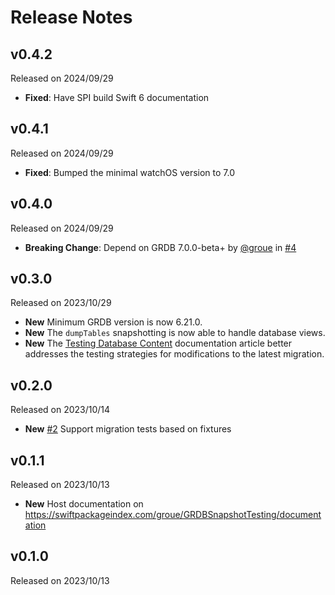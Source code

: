 # Release Notes

## v0.4.2

Released on 2024/09/29

- **Fixed**: Have SPI build Swift 6 documentation

## v0.4.1

Released on 2024/09/29

- **Fixed**: Bumped the minimal watchOS version to 7.0

## v0.4.0

Released on 2024/09/29

- **Breaking Change**: Depend on GRDB 7.0.0-beta+ by [@groue](https://github.com/groue) in [#4](https://github.com/groue/GRDBSnapshotTesting/pull/4)

## v0.3.0

Released on 2023/10/29

- **New** Minimum GRDB version is now 6.21.0.
- **New** The `dumpTables` snapshotting is now able to handle database views.
- **New** The [Testing Database Content] documentation article better addresses the testing strategies for modifications to the latest migration. 

## v0.2.0

Released on 2023/10/14

- **New** [#2](https://github.com/groue/GRDBSnapshotTesting/pull/2) Support migration tests based on fixtures

## v0.1.1

Released on 2023/10/13

- **New** Host documentation on https://swiftpackageindex.com/groue/GRDBSnapshotTesting/documentation

## v0.1.0

Released on 2023/10/13

[Testing Database Content]: https://swiftpackageindex.com/groue/GRDBSnapshotTesting/documentation/grdbsnapshottesting/testingdatabasecontent 
[documentation]: https://swiftpackageindex.com/groue/GRDBSnapshotTesting/documentation
